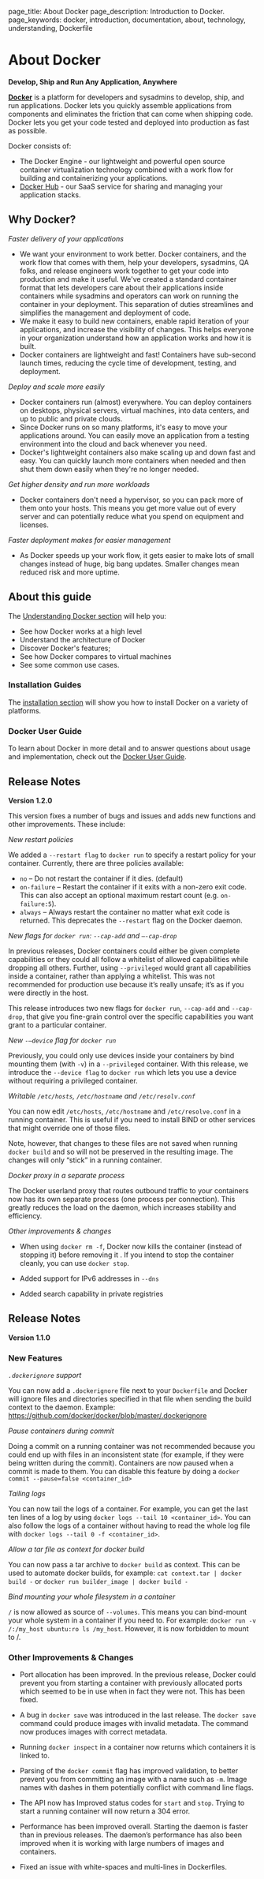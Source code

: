 page_title: About Docker
page_description: Introduction to Docker.
page_keywords: docker, introduction, documentation, about, technology, understanding, Dockerfile

# About Docker

**Develop, Ship and Run Any Application, Anywhere**

[**Docker**](https://www.docker.com) is a platform for developers and sysadmins
to develop, ship, and run applications.  Docker lets you quickly assemble
applications from components and eliminates the friction that can come when
shipping code. Docker lets you get your code tested and deployed into production
as fast as possible.

Docker consists of:

* The Docker Engine - our lightweight and powerful open source container
  virtualization technology combined with a work flow for building
  and containerizing your applications.
* [Docker Hub](https://hub.docker.com) - our SaaS service for
  sharing and managing your application stacks.

## Why Docker?

*Faster delivery of your applications*

* We want your environment to work better. Docker containers,
      and the work flow that comes with them, help your developers,
      sysadmins, QA folks, and release engineers work together to get your code
      into production and make it useful. We've created a standard
      container format that lets developers care about their applications
      inside containers while sysadmins and operators can work on running the
      container in your deployment. This separation of duties streamlines and
      simplifies the management and deployment of code.
* We make it easy to build new containers, enable rapid iteration of
      your applications, and increase the visibility of changes. This
      helps everyone in your organization understand how an application works
      and how it is built.
* Docker containers are lightweight and fast! Containers have
      sub-second launch times, reducing the cycle
      time of development, testing, and deployment.

*Deploy and scale more easily*

* Docker containers run (almost) everywhere. You can deploy
      containers on desktops, physical servers, virtual machines, into
      data centers, and up to public and private clouds.
* Since Docker runs on so many platforms, it's easy to move your
      applications around. You can easily move an application from a
      testing environment into the cloud and back whenever you need.
* Docker's lightweight containers also make scaling up and
      down fast and easy. You can quickly launch more containers when
      needed and then shut them down easily when they're no longer needed.

*Get higher density and run more workloads*

* Docker containers don't need a hypervisor, so you can pack more of
      them onto your hosts. This means you get more value out of every
      server and can potentially reduce what you spend on equipment and
      licenses.

*Faster deployment makes for easier management*

* As Docker speeds up your work flow, it gets easier to make lots
      of small changes instead of huge, big bang updates. Smaller
      changes mean reduced risk and more uptime.

## About this guide

The [Understanding Docker section](introduction/understanding-docker.md) will help you:

 - See how Docker works at a high level
 - Understand the architecture of Docker
 - Discover Docker's features;
 - See how Docker compares to virtual machines
 - See some common use cases.

### Installation Guides

The [installation section](/installation/#installation) will show you how to install
Docker on a variety of platforms.


### Docker User Guide

To learn about Docker in more detail and to answer questions about usage and
implementation, check out the [Docker User Guide](/userguide/).

## Release Notes

**Version 1.2.0**

This version fixes a number of bugs and issues and adds new functions and other
improvements. These include:

*New restart policies*

We added a `--restart flag` to `docker run` to specify a restart policy for your
container. Currently, there are three policies available:

* `no` – Do not restart the container if it dies. (default)
* `on-failure` – Restart the container if it exits with a non-zero exit code.
This can also accept an optional maximum restart count (e.g. `on-failure:5`).
* `always` – Always restart the container no matter what exit code is returned.
This deprecates the `--restart` flag on the Docker daemon.

*New flags for `docker run`: `--cap-add` and `–-cap-drop`*

In previous releases, Docker containers could either be given complete capabilities or
they could all follow a whitelist of allowed capabilities while dropping all others.
Further, using `--privileged` would grant all capabilities inside a container, rather than
applying a whitelist. This was not recommended for production use because it’s really
unsafe; it’s as if you were directly in the host.

This release introduces two new flags for `docker run`, `--cap-add` and `--cap-drop`, that
give you fine-grain control over the specific capabilities you want grant to a particular
container.

*New `-–device` flag for `docker run`*

Previously, you could only use devices inside your containers by bind mounting them (with
`-v`) in a `--privileged` container. With this release, we introduce the `--device flag`
to `docker run` which lets you use a device without requiring a privileged container.

*Writable `/etc/hosts`, `/etc/hostname` and `/etc/resolv.conf`*

You can now edit `/etc/hosts`, `/etc/hostname` and `/etc/resolve.conf` in a running
container. This is useful if you need to install BIND or other services that might
override one of those files.

Note, however, that changes to these files are not saved when running `docker build` and
so will not be preserved in the resulting image. The changes will only “stick” in a
running container.

*Docker proxy in a separate process*

The Docker userland proxy that routes outbound traffic to your containers now has its own
separate process (one process per connection). This greatly reduces the load on the
daemon, which increases stability and efficiency.

*Other improvements & changes*

* When using `docker rm -f`, Docker now kills the container (instead of stopping it)
before removing it . If you intend to stop the container cleanly, you can use `docker
stop`.

* Added support for IPv6 addresses in `--dns`

* Added search capability in private registries

## Release Notes

<b>Version 1.1.0</b>

### New Features

*`.dockerignore` support*

You can now add a `.dockerignore` file next to your `Dockerfile` and Docker will ignore files and directories specified in that file when sending the build context to the daemon. 
Example: https://github.com/docker/docker/blob/master/.dockerignore

*Pause containers during commit*

Doing a commit on a running container was not recommended because you could end up with files in an inconsistent state (for example, if they were being written during the commit). Containers are now paused when a commit is made to them.
You can disable this feature by doing a `docker commit --pause=false <container_id>`

*Tailing logs*

You can now tail the logs of a container. For example, you can get the last ten lines of a log by using `docker logs --tail 10 <container_id>`. You can also follow the logs of a container without having to read the whole log file with `docker logs --tail 0 -f <container_id>`.

*Allow a tar file as context for docker build*

You can now pass a tar archive to `docker build` as context. This can be used to automate docker builds, for example: `cat context.tar | docker build -` or `docker run builder_image | docker build -`

*Bind mounting your whole filesystem in a container*

`/` is now allowed as source of `--volumes`. This means you can bind-mount your whole system in a container if you need to. For example: `docker run -v /:/my_host ubuntu:ro ls /my_host`. However, it is now forbidden to mount to /.


### Other Improvements & Changes

* Port allocation has been improved. In the previous release, Docker could prevent you from starting a container with previously allocated ports which seemed to be in use when in fact they were not. This has been fixed.

* A bug in `docker save` was introduced in the last release. The `docker save` command could produce images with invalid metadata. The command now produces images with correct metadata.

* Running `docker inspect` in a container now returns which containers it is linked to.

* Parsing of the `docker commit` flag has improved validation, to better prevent you from committing an image with a name such as  `-m`. Image names with dashes in them potentially conflict with command line flags.

* The API now has Improved status codes for  `start` and `stop`. Trying to start a running container will now return a 304 error.

* Performance has been improved overall. Starting the daemon is faster than in previous releases. The daemon’s performance has also been improved when it is working with large numbers of images and containers.

* Fixed an issue with white-spaces and multi-lines in Dockerfiles. 


